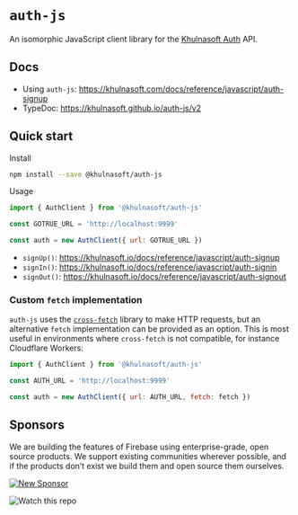 # `auth-js`

An isomorphic JavaScript client library for the [Khulnasoft Auth](https://github.com/khulnasoft/auth) API.

## Docs

- Using `auth-js`: https://khulnasoft.com/docs/reference/javascript/auth-signup
- TypeDoc: https://khulnasoft.github.io/auth-js/v2

## Quick start

Install

```bash
npm install --save @khulnasoft/auth-js
```

Usage

```js
import { AuthClient } from '@khulnasoft/auth-js'

const GOTRUE_URL = 'http://localhost:9999'

const auth = new AuthClient({ url: GOTRUE_URL })
```

- `signUp()`: https://khulnasoft.io/docs/reference/javascript/auth-signup
- `signIn()`: https://khulnasoft.io/docs/reference/javascript/auth-signin
- `signOut()`: https://khulnasoft.io/docs/reference/javascript/auth-signout

### Custom `fetch` implementation

`auth-js` uses the [`cross-fetch`](https://www.npmjs.com/package/cross-fetch) library to make HTTP requests, but an alternative `fetch` implementation can be provided as an option. This is most useful in environments where `cross-fetch` is not compatible, for instance Cloudflare Workers:

```js
import { AuthClient } from '@khulnasoft/auth-js'

const AUTH_URL = 'http://localhost:9999'

const auth = new AuthClient({ url: AUTH_URL, fetch: fetch })
```

## Sponsors

We are building the features of Firebase using enterprise-grade, open source products. We support existing communities wherever possible, and if the products don’t exist we build them and open source them ourselves.

[![New Sponsor](https://user-images.githubusercontent.com/10214025/90518111-e74bbb00-e198-11ea-8f88-c9e3c1aa4b5b.png)](https://github.com/sponsors/khulnasoft)

![Watch this repo](https://gitcdn.xyz/repo/khulnasoft/monorepo/master/web/static/watch-repo.gif 'Watch this repo')
